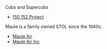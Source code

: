 Cubs and Supercubs
* [150 152 Project](http://www.supercubproject.com/)

Maule is a family owned STOL since the 1940s.
* [Maule Air](https://en.wikipedia.org/wiki/Maule_Air)
* [Maule Air Inc](https://mauleairinc.com/)
